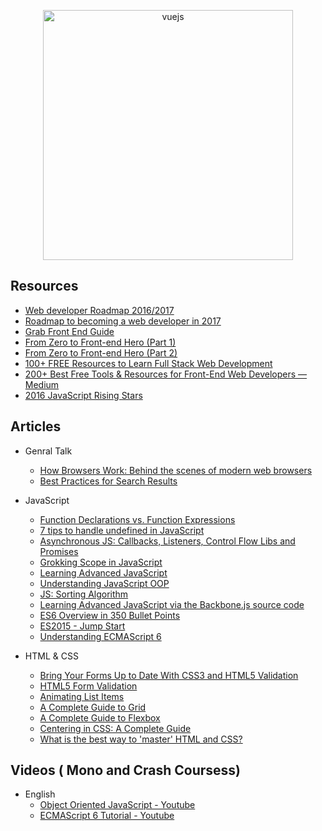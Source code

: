 <p align="center">
  <img width="400" src="https://cdn.dribbble.com/users/751348/screenshots/2329465/open-position-frontend-developer-dribbble-2-preview.png"  alt="vuejs">
</p>


## Resources

   * [Web developer Roadmap 2016/2017](https://coggle.it/diagram/Vz9LvW8byvN0I38x)
   * [Roadmap to becoming a web developer in 2017](https://github.com/kamranahmedse/developer-roadmap)
   * [Grab Front End Guide](https://github.com/grab/front-end-guide)
   * [From Zero to Front-end Hero (Part 1)](https://medium.freecodecamp.com/from-zero-to-front-end-hero-part-1-7d4f7f0bff02)
   * [From Zero to Front-end Hero (Part 2)](https://medium.freecodecamp.com/from-zero-to-front-end-hero-part-2-adfa4824da9b)
   * [100+ FREE Resources to Learn Full Stack Web Development](https://github.com/bmorelli25/Become-A-Full-Stack-Web-Developer)
   * [200+ Best Free Tools & Resources for Front-End Web Developers — Medium](https://medium.com/@ti_asif/200-best-free-tools-resources-for-front-end-web-developers-3fb3c415a643#.oq3s5llo4)
   * [2016 JavaScript Rising Stars](https://risingstars2016.js.org/)

## Articles

* Genral Talk

   * [How Browsers Work: Behind the scenes of modern web browsers](https://www.html5rocks.com/en/tutorials/internals/howbrowserswork/)
   * [Best Practices for Search Results](https://uxplanet.org/best-practices-for-search-results-1bbed9d7a311)

* JavaScript

   * [Function Declarations vs. Function Expressions](https://javascriptweblog.wordpress.com/2010/07/06/function-declarations-vs-function-expressions/)
   * [7 tips to handle undefined in JavaScript](https://rainsoft.io/7-tips-to-handle-undefined-in-javascript/?utm_source=mybridge&utm_medium=blog&utm_campaign=read_more)
   * [Asynchronous JS: Callbacks, Listeners, Control Flow Libs and Promises](http://sporto.github.io/blog/2012/12/09/callbacks-listeners-promises/)
   * [Grokking Scope in JavaScript](https://code.tutsplus.com/tutorials/grokking-scope-in-javascript--cms-26259)
   * [Learning Advanced JavaScript](https://johnresig.com/apps/learn/)
   * [Understanding JavaScript OOP](http://robotlolita.me/2011/10/09/understanding-javascript-oop.html)
   * [JS: Sorting Algorithm](http://khan4019.github.io/front-end-Interview-Questions/sort.html)
   * [Learning Advanced JavaScript via the Backbone.js source code](http://chrisawren.com/posts/Learning-Advanced-JavaScript-via-the-Backbone-js-source-code)
   * [ES6 Overview in 350 Bullet Points](https://ponyfoo.com/articles/es6)
   * [ES2015 - Jump Start](https://juristr.com/blog/2015/08/jump-start-es2015/)
   * [Understanding ECMAScript 6](https://leanpub.com/understandinges6/read/)

* HTML & CSS

   * [Bring Your Forms Up to Date With CSS3 and HTML5 Validation](https://webdesign.tutsplus.com/tutorials/bring-your-forms-up-to-date-with-css3-and-html5-validation--webdesign-4738)
   * [HTML5 Form Validation](https://www.sitepoint.com/html5-form-validation/)
   * [Animating List Items](https://cssanimation.rocks/list-items/)
   * [A Complete Guide to Grid](https://css-tricks.com/snippets/css/complete-guide-grid/)
   * [A Complete Guide to Flexbox](https://css-tricks.com/snippets/css/a-guide-to-flexbox/)
   * [Centering in CSS: A Complete Guide](https://css-tricks.com/centering-css-complete-guide/)
   * [What is the best way to 'master' HTML and CSS?](https://www.quora.com/What-is-the-best-way-to-master-HTML-and-CSS)


## Videos ( Mono and Crash Coursess)

- English
   * [Object Oriented JavaScript - Youtube](https://www.youtube.com/watch?v=O8wwnhdkPE4)
   * [ECMAScript 6 Tutorial - Youtube](https://www.youtube.com/watch?v=Jakoi0G8lBg&t=2s)
